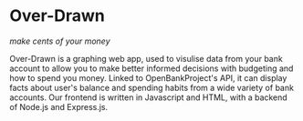 # Over-Drawn

*make cents of your money*

Over-Drawn is a graphing web app, used to visulise data from your bank account to allow you to make better informed decisions with budgeting and how to spend you money.  Linked to OpenBankProject's API, it can display facts about user's balance and spending habits from a wide variety of bank accounts.  Our frontend is written in Javascript and HTML, with a backend of Node.js and Express.js.
